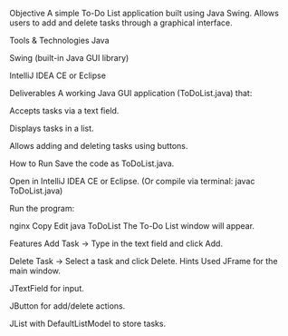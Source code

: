  Objective
A simple To-Do List application built using Java Swing.
Allows users to add and delete tasks through a graphical interface.

 Tools & Technologies
Java

Swing (built-in Java GUI library)

IntelliJ IDEA CE or Eclipse

 Deliverables
A working Java GUI application (ToDoList.java) that:

Accepts tasks via a text field.

Displays tasks in a list.

Allows adding and deleting tasks using buttons.

 How to Run
Save the code as ToDoList.java.

Open in IntelliJ IDEA CE or Eclipse.
(Or compile via terminal: javac ToDoList.java)

Run the program:

nginx
Copy
Edit
java ToDoList
The To-Do List window will appear.

 Features
Add Task → Type in the text field and click Add.

Delete Task → Select a task and click Delete.
 Hints Used
JFrame for the main window.

JTextField for input.

JButton for add/delete actions.

JList with DefaultListModel to store tasks.


